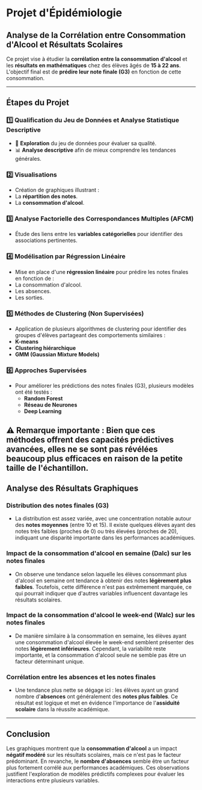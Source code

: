 # Projet d'Épidémiologie  
## Analyse de la Corrélation entre Consommation d'Alcool et Résultats Scolaires  

Ce projet vise à étudier la **corrélation entre la consommation d'alcool** et les **résultats en mathématiques** chez des élèves âgés de **15 à 22 ans**. L'objectif final est de **prédire leur note finale (G3)** en fonction de cette consommation.  

---

## Étapes du Projet  

### 1️⃣ **Qualification du Jeu de Données et Analyse Statistique Descriptive**  
- 🔎 **Exploration** du jeu de données pour évaluer sa qualité.  
- 📊 **Analyse descriptive** afin de mieux comprendre les tendances générales.  

### 2️⃣ **Visualisations**  
   -  Création de graphiques illustrant :  
   - La **répartition des notes**.  
   - La **consommation d'alcool**.  

### 3️⃣ **Analyse Factorielle des Correspondances Multiples (AFCM)**  
- Étude des liens entre les **variables catégorielles** pour identifier des associations pertinentes.  

### 4️⃣ **Modélisation par Régression Linéaire**  
   - Mise en place d'une **régression linéaire** pour prédire les notes finales en fonction de :  
   - La consommation d'alcool.  
   - Les absences.  
   - Les sorties.  

### 5️⃣ **Méthodes de Clustering (Non Supervisées)**  
   - Application de plusieurs algorithmes de clustering pour identifier des groupes d'élèves partageant des comportements similaires :  
   - **K-means**  
   - **Clustering hiérarchique**  
   - **GMM (Gaussian Mixture Models)**  

### 6️⃣ **Approches Supervisées**  
- Pour améliorer les prédictions des notes finales (G3), plusieurs modèles ont été testés :  
   -  **Random Forest**  
   -  **Réseau de Neurones**  
   -  **Deep Learning**  

⚠️ **Remarque importante :** Bien que ces méthodes offrent des capacités prédictives avancées, elles ne se sont pas révélées beaucoup plus efficaces en raison de la **petite taille de l'échantillon**. 
---

## Analyse des Résultats Graphiques  

###  **Distribution des notes finales (G3)**  
- La distribution est assez variée, avec une concentration notable autour des **notes moyennes** (entre 10 et 15). Il existe quelques élèves ayant des notes très faibles (proches de 0) ou très élevées (proches de 20), indiquant une disparité importante dans les performances académiques.  

###  **Impact de la consommation d'alcool en semaine (Dalc) sur les notes finales**  
- On observe une tendance selon laquelle les élèves consommant plus d'alcool en semaine ont tendance à obtenir des notes **légèrement plus faibles**. Toutefois, cette différence n'est pas extrêmement marquée, ce qui pourrait indiquer que d'autres variables influencent davantage les résultats scolaires.  

###  **Impact de la consommation d'alcool le week-end (Walc) sur les notes finales**  
- De manière similaire à la consommation en semaine, les élèves ayant une consommation d'alcool élevée le week-end semblent présenter des notes **légèrement inférieures**. Cependant, la variabilité reste importante, et la consommation d'alcool seule ne semble pas être un facteur déterminant unique.  

###  **Corrélation entre les absences et les notes finales**  
- Une tendance plus nette se dégage ici : les élèves ayant un grand nombre d'**absences** ont généralement des **notes plus faibles**. Ce résultat est logique et met en évidence l'importance de l'**assiduité scolaire** dans la réussite académique.  

---

##  Conclusion  
Les graphiques montrent que la **consommation d'alcool** a un impact **négatif modéré** sur les résultats scolaires, mais ce n'est pas le facteur prédominant. En revanche, le **nombre d'absences** semble être un facteur plus fortement corrélé aux performances académiques. Ces observations justifient l'exploration de modèles prédictifs complexes pour évaluer les interactions entre plusieurs variables.
